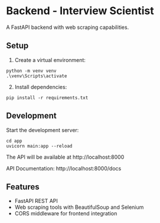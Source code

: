 # Backend - Interview Scientist

A FastAPI backend with web scraping capabilities.

## Setup

1. Create a virtual environment:
```
python -m venv venv
.\venv\Scripts\activate
```

2. Install dependencies:
```
pip install -r requirements.txt
```

## Development

Start the development server:
```
cd app
uvicorn main:app --reload
```

The API will be available at http://localhost:8000

API Documentation: http://localhost:8000/docs

## Features

- FastAPI REST API
- Web scraping tools with BeautifulSoup and Selenium
- CORS middleware for frontend integration 